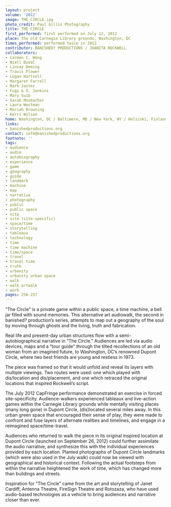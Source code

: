 ```yaml
---
layout: project
volume: '2012'
image: THE_CIRCLE.jpg
photo_credit: Paul Gillis Photography
title: THE CIRCLE
first_performed: first performed on July 12, 2012
place: the old Carnegie Library grounds, Washington, DC
times_performed: performed twice in 2012
contributor: BANISHED? PRODUCTIONS / JUANITA ROCKWELL
collaborators:
- Carmen C. Wong
- Niell DuVal
- Linsay Deming
- Travis Flower
- Logan Hartsell
- Margaret Farrell
- Mark Jaster
- Fugi & O. Jenkins
- Mary Suib
- Sarah Mosbacher
- Laura Westman
- Moriah Browning
- Kerri Wilson
home: Washington, DC / Baltimore, MD / New York, NY / Helsinki, Finland
links:
- banishedproductions.org
contact: info@banishedproductions.org
footnote: ''
tags:
- audience
- audio
- autobiography
- experience
- game
- geography
- guide
- landmark
- machine
- map
- narrative
- photography
- public
- public space
- site
- site (site-specific)
- space/time
- storytelling
- tableaux
- technology
- time
- time machine
- time/space
- travel
- travel time
- truth
- urbanity
- urbanity urban space
- walk
- walk artwalk
- work
pages: 256-257
---
```


“The Circle” is a private game within a public space, a time machine, a bell jar filled with sound memories. This alternative art audiowalk, the second in banished? production’s series, attempts to map out a geography of the soul by moving through ghosts and the living, truth and fabrication.

Real life and present-day urban structures flow with a semi-autobiographical narrative in “The Circle.” Audiences are led via audio devices, maps and a “tour guide” through the tilted recollections of an old woman from an imagined future, to Washington, DC’s renowned Dupont Circle, where two best friends are young and restless in 1973.

The piece was framed so that it would unfold and reveal its layers with multiple viewings. Two routes were used: one which played with dis/location and dis/placement, and one which retraced the original locations that inspired Rockwell’s script.

The July 2012 CapFringe performance demonstrated an exercise in forced site-specificity. Audience-walkers experienced tableaux and live-action games within the Carnegie Library grounds while mentally visiting places (many long gone) in Dupont Circle, (dis)located several miles away. In this urban green space that encouraged their sense of play, they were made to confront and fuse layers of alternate realities and timelines, and engage in a reimagined space/time-travel.

Audiences who returned to walk the piece in its original inspired location at Dupont Circle (launched on September 26, 2012) could further assimilate the audio narrative, and synthesize this with the individual experiences provided by each location. Planted photographs of Dupont Circle landmarks (which were also used in the July walk) could now be viewed with geographical and historical context. Following the actual footsteps from within the narrative heightened the work of time, which has changed more than buildings and streets.

Inspiration for “The Circle” came from the art and storytelling of Janet Cardiff, Antenna Theatre, FireSign Theatre and Rotozaza, who have used audio-based technologies as a vehicle to bring audiences and narrative closer than ever.

